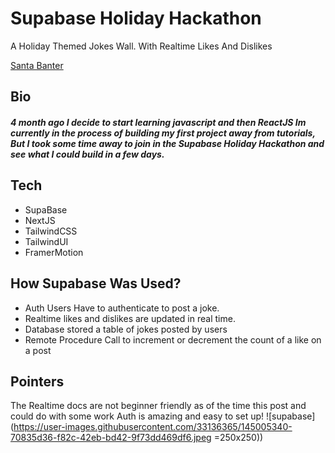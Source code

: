 # Supabase Holiday Hackathon

A Holiday Themed Jokes Wall. With Realtime Likes And Dislikes

[Santa Banter](https://santa-banter.vercel.app/)

## Bio

##### 4 month ago I decide to start learning javascript and then ReactJS Im currently in the process of building my first project away from tutorials, But I took some time away to join in the Supabase Holiday Hackathon and see what I could build in a few days.

## Tech

- SupaBase
- NextJS
- TailwindCSS
- TailwindUI
- FramerMotion

## How Supabase Was Used?

- Auth Users Have to authenticate to post a joke.
- Realtime likes and dislikes are updated in real time.
- Database stored a table of jokes posted by users
- Remote Procedure Call to increment or decrement the count of a like on a post

## Pointers

The Realtime docs are not beginner friendly as of the time this post and could do with some work
Auth is amazing and easy to set up!
![supabase](https://user-images.githubusercontent.com/33136365/145005340-70835d36-f82c-42eb-bd42-9f73dd469df6.jpeg =250x250))

